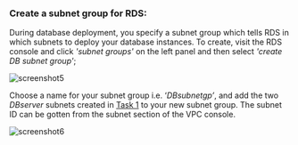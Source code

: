 ### Create a subnet group for RDS:

During database deployment, you specify a subnet group which tells RDS in which subnets to deploy your database instances. To create, visit the RDS console and click *'subnet groups'* on the left panel and then select *'create DB subnet group'*;

![screenshot5](./task2_images/create_subnet-group_image21.png)                 

Choose a name for your subnet group i.e. ‘*DBsubnetgp’*, and add the two *DBserver* subnets created in 
[Task 1](../1.0.Task1_Configure_VPC/1.2.Create_subnets_in_VPC.md) to your new subnet group. The subnet ID can be gotten from the subnet section of the VPC console.

![screenshot6](./task2_images/create_subnet_group_image22.png)



